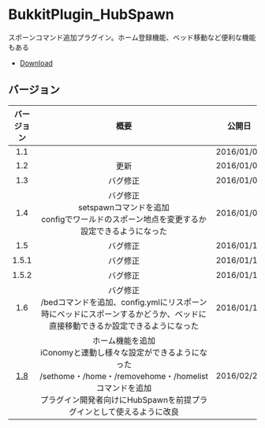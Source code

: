 # BukkitPlugin_HubSpawn
スポーンコマンド追加プラグイン。ホーム登録機能、ベッド移動など便利な機能もある

- [Download](https://github.com/Densyakun/BukkitPlugin_HubSpawn/releases)

## バージョン
|バージョン|概要|公開日|
|:-:|:-:|:-:|
|1.1||2016/01/02|
|1.2|更新|2016/01/04|
|1.3|バグ修正|2016/01/04|
|1.4|バグ修正<br>setspawnコマンドを追加<br>configでワールドのスポーン地点を変更するか設定できるようになった|2016/01/07|
|1.5|バグ修正|2016/01/13|
|1.5.1|バグ修正|2016/01/14|
|1.5.2|バグ修正|2016/01/14|
|1.6|バグ修正<br>/bedコマンドを追加、config.ymlにリスポーン時にベッドにスポーンするかどうか、ベッドに直接移動できるか設定できるようになった|2016/01/17|
|[1.8](https://github.com/Densyakun/BukkitPlugin_HubSpawn/releases/tag/v1.8)|ホーム機能を追加<br>iConomyと連動し様々な設定ができるようになった<br>/sethome・/home・/removehome・/homelistコマンドを追加<br>プラグイン開発者向けにHubSpawnを前提プラグインとして使えるように改良|2016/02/27|

